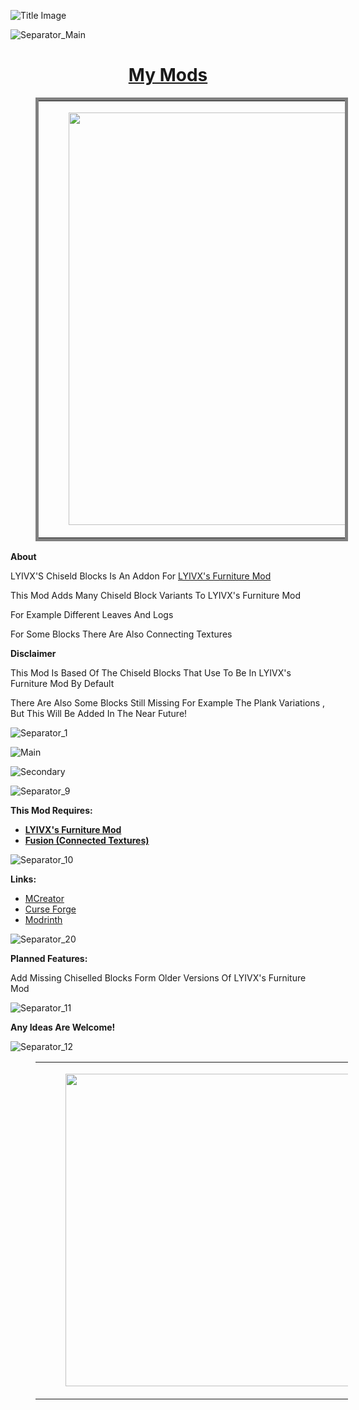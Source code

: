 ![Title Image](https://i.imgur.com/HzuZ6sW.jpg)

![Separator_Main](https://i.imgur.com/4nRrjaG.png)

<h1 style="text-align:center;"><strong><u>My Mods</u></strong></h1>
<figure class="table" style="width:500px;">
    <table style="border-style:solid;border-width:5px;">
        <tbody>
            <tr>
                <td style="text-align:right;vertical-align:top;">
                    <figure class="image" data-ckbox-resource-id="codMwDAKkhYp"><a href="https://modrinth.com/mod/lyivxs-furniture" target="_blank" rel="noopener noreferrer">
                            <picture>
        <source srcset="https://ckbox.cloud/64a702104d4d92496ca8/assets/66vfJMVAtdvj/images/80.webp 80w,https://ckbox.cloud/64a702104d4d92496ca8/assets/66vfJMVAtdvj/images/160.webp 160w,https://ckbox.cloud/64a702104d4d92496ca8/assets/66vfJMVAtdvj/images/240.webp 240w,https://ckbox.cloud/64a702104d4d92496ca8/assets/66vfJMVAtdvj/images/320.webp 320w,https://ckbox.cloud/64a702104d4d92496ca8/assets/66vfJMVAtdvj/images/400.webp 400w,https://ckbox.cloud/64a702104d4d92496ca8/assets/66vfJMVAtdvj/images/480.webp 480w,https://ckbox.cloud/64a702104d4d92496ca8/assets/66vfJMVAtdvj/images/560.webp 560w,https://ckbox.cloud/64a702104d4d92496ca8/assets/66vfJMVAtdvj/images/640.webp 640w,https://ckbox.cloud/64a702104d4d92496ca8/assets/66vfJMVAtdvj/images/660.webp 660w" sizes="(max-width: 660px) 100vw, 660px" type="image/webp"><img src="https://ckbox.cloud/64a702104d4d92496ca8/assets/66vfJMVAtdvj/images/660.png" width="660" height="660">
    </picture>
                        </a></figure>
                </td>
                <td style="vertical-align:top;width:%;">
                    <figure class="image" data-ckbox-resource-id="gUl10YdMdJUh"><a href="https://modrinth.com/mod/lyivxs-chiseld-blocks" target="_blank" rel="noopener noreferrer">
                            <picture>
        <source srcset="https://ckbox.cloud/64a702104d4d92496ca8/assets/3v_tfJ8oDKfb/images/80.webp 80w,https://ckbox.cloud/64a702104d4d92496ca8/assets/3v_tfJ8oDKfb/images/160.webp 160w,https://ckbox.cloud/64a702104d4d92496ca8/assets/3v_tfJ8oDKfb/images/240.webp 240w,https://ckbox.cloud/64a702104d4d92496ca8/assets/3v_tfJ8oDKfb/images/320.webp 320w,https://ckbox.cloud/64a702104d4d92496ca8/assets/3v_tfJ8oDKfb/images/400.webp 400w,https://ckbox.cloud/64a702104d4d92496ca8/assets/3v_tfJ8oDKfb/images/480.webp 480w,https://ckbox.cloud/64a702104d4d92496ca8/assets/3v_tfJ8oDKfb/images/560.webp 560w,https://ckbox.cloud/64a702104d4d92496ca8/assets/3v_tfJ8oDKfb/images/640.webp 640w,https://ckbox.cloud/64a702104d4d92496ca8/assets/3v_tfJ8oDKfb/images/660.webp 660w" sizes="(max-width: 660px) 100vw, 660px" type="image/webp"><img src="https://ckbox.cloud/64a702104d4d92496ca8/assets/3v_tfJ8oDKfb/images/660.png">
    </picture>
                        </a></figure>
                </td>
            </tr>
        </tbody>
    </table>
</figure>

**About**

LYIVX'S Chiseld Blocks Is An Addon For [LYIVX's Furniture Mod](https://www.curseforge.com/minecraft/mc-mods/lyivxs-furniture)

This Mod Adds Many Chiseld Block Variants To LYIVX's Furniture Mod

For Example Different Leaves And Logs

For Some Blocks There Are Also Connecting Textures

**Disclaimer**

This Mod Is Based Of The Chiseld Blocks That Use To Be In LYIVX's Furniture Mod By Default

There Are Also Some Blocks Still Missing For Example The Plank Variations , But This Will Be Added In The Near Future!

![Separator_1](https://i.imgur.com/MQ9TfjU.png)

![Main](https://i.imgur.com/dp6pAEZ.png)

![Secondary](https://i.imgur.com/luFM1pa.png)

![Separator_9](https://i.imgur.com/MQ9TfjU.png)

**This Mod Requires:**

- [****LYIVX's Furniture Mod****](https://www.curseforge.com/minecraft/mc-mods/lyivxs-furniture)
- [****Fusion (Connected Textures)****](https://www.curseforge.com/minecraft/mc-mods/fusion-connected-textures)

![Separator_10](https://i.imgur.com/MQ9TfjU.png)

**Links:**

- [MCreator](https://mcreator.net/modification/104981/lyivxs-chiseld-blocks)
- [Curse Forge](curseforge.com/minecraft/mc-mods/lyivxs-chiseld-blocks)
- [Modrinth](https://modrinth.com/mod/lyivxs-chiseld-blocks)

![Separator_20](https://i.imgur.com/MQ9TfjU.png)

**Planned Features:**

Add Missing Chiselled Blocks Form Older Versions Of LYIVX's Furniture Mod

![Separator_11](https://i.imgur.com/MQ9TfjU.png)

**Any Ideas Are Welcome!**

![Separator_12](https://i.imgur.com/MQ9TfjU.png)

<figure class="table" style="width:500px;">
    <table>
        <tbody>
            <tr>
                <td>
                    <figure class="image" data-ckbox-resource-id="AO7d1PCnl1xR"><a href="https://www.patreon.com/LYIVX" target="_blank" rel="noopener noreferrer">
                            <picture>
                                <source srcset="https://ckbox.cloud/64a702104d4d92496ca8/assets/AO7d1PCnl1xR/images/80.webp 80w,https://ckbox.cloud/64a702104d4d92496ca8/assets/AO7d1PCnl1xR/images/160.webp 160w,https://ckbox.cloud/64a702104d4d92496ca8/assets/AO7d1PCnl1xR/images/240.webp 240w,https://ckbox.cloud/64a702104d4d92496ca8/assets/AO7d1PCnl1xR/images/320.webp 320w,https://ckbox.cloud/64a702104d4d92496ca8/assets/AO7d1PCnl1xR/images/400.webp 400w,https://ckbox.cloud/64a702104d4d92496ca8/assets/AO7d1PCnl1xR/images/480.webp 480w,https://ckbox.cloud/64a702104d4d92496ca8/assets/AO7d1PCnl1xR/images/500.webp 500w" sizes="(max-width: 500px) 100vw, 500px" type="image/webp"><img src="https://ckbox.cloud/64a702104d4d92496ca8/assets/AO7d1PCnl1xR/images/500.png" width="500" height="500">
                            </picture>
                        </a></figure>
                </td>
                <td>
                    <figure class="image" data-ckbox-resource-id="yyZvxF9rRkMk"><a href="https://www.youtube.com/@lyivx" target="_blank" rel="noopener noreferrer">
                            <picture>
                                <source srcset="https://ckbox.cloud/64a702104d4d92496ca8/assets/yyZvxF9rRkMk/images/80.webp 80w,https://ckbox.cloud/64a702104d4d92496ca8/assets/yyZvxF9rRkMk/images/160.webp 160w,https://ckbox.cloud/64a702104d4d92496ca8/assets/yyZvxF9rRkMk/images/240.webp 240w,https://ckbox.cloud/64a702104d4d92496ca8/assets/yyZvxF9rRkMk/images/320.webp 320w,https://ckbox.cloud/64a702104d4d92496ca8/assets/yyZvxF9rRkMk/images/400.webp 400w,https://ckbox.cloud/64a702104d4d92496ca8/assets/yyZvxF9rRkMk/images/480.webp 480w,https://ckbox.cloud/64a702104d4d92496ca8/assets/yyZvxF9rRkMk/images/500.webp 500w" sizes="(max-width: 500px) 100vw, 500px" type="image/webp"><img src="https://ckbox.cloud/64a702104d4d92496ca8/assets/yyZvxF9rRkMk/images/500.png" width="500" height="500">
                            </picture>
                        </a></figure>
                </td>
                <td>
                    <figure class="image" data-ckbox-resource-id="3V5UerC3KCuB"><a href="https://www.tiktok.com/@lyivx.official" target="_blank" rel="noopener noreferrer">
                            <picture>
                                <source srcset="https://ckbox.cloud/64a702104d4d92496ca8/assets/3V5UerC3KCuB/images/80.webp 80w,https://ckbox.cloud/64a702104d4d92496ca8/assets/3V5UerC3KCuB/images/160.webp 160w,https://ckbox.cloud/64a702104d4d92496ca8/assets/3V5UerC3KCuB/images/240.webp 240w,https://ckbox.cloud/64a702104d4d92496ca8/assets/3V5UerC3KCuB/images/320.webp 320w,https://ckbox.cloud/64a702104d4d92496ca8/assets/3V5UerC3KCuB/images/400.webp 400w,https://ckbox.cloud/64a702104d4d92496ca8/assets/3V5UerC3KCuB/images/480.webp 480w,https://ckbox.cloud/64a702104d4d92496ca8/assets/3V5UerC3KCuB/images/500.webp 500w" sizes="(max-width: 500px) 100vw, 500px" type="image/webp"><img src="https://ckbox.cloud/64a702104d4d92496ca8/assets/3V5UerC3KCuB/images/500.png" width="500" height="500">
                            </picture>
                        </a></figure>
                </td>
                <td>
                    <figure class="image" data-ckbox-resource-id="Q3gbmr0ug9K0"><a href="https://www.twitch.tv/lyivx" target="_blank" rel="noopener noreferrer">
                            <picture>
                                <source srcset="https://ckbox.cloud/64a702104d4d92496ca8/assets/Q3gbmr0ug9K0/images/80.webp 80w,https://ckbox.cloud/64a702104d4d92496ca8/assets/Q3gbmr0ug9K0/images/160.webp 160w,https://ckbox.cloud/64a702104d4d92496ca8/assets/Q3gbmr0ug9K0/images/240.webp 240w,https://ckbox.cloud/64a702104d4d92496ca8/assets/Q3gbmr0ug9K0/images/320.webp 320w,https://ckbox.cloud/64a702104d4d92496ca8/assets/Q3gbmr0ug9K0/images/400.webp 400w,https://ckbox.cloud/64a702104d4d92496ca8/assets/Q3gbmr0ug9K0/images/480.webp 480w,https://ckbox.cloud/64a702104d4d92496ca8/assets/Q3gbmr0ug9K0/images/500.webp 500w" sizes="(max-width: 500px) 100vw, 500px" type="image/webp"><img src="https://ckbox.cloud/64a702104d4d92496ca8/assets/Q3gbmr0ug9K0/images/500.png" width="500" height="500">
                            </picture>
                        </a></figure>
                </td>
            </tr>
        </tbody>
    </table>
</figure>
